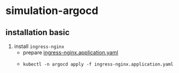 # simulation-argocd

## installation basic
1. install `ingress-nginx`
    * prepare [ingress-nginx.application.yaml](resources/ingress-nginx.application.yaml.md)
    * ```shell
      kubectl -n argocd apply -f ingress-nginx.application.yaml
      ```